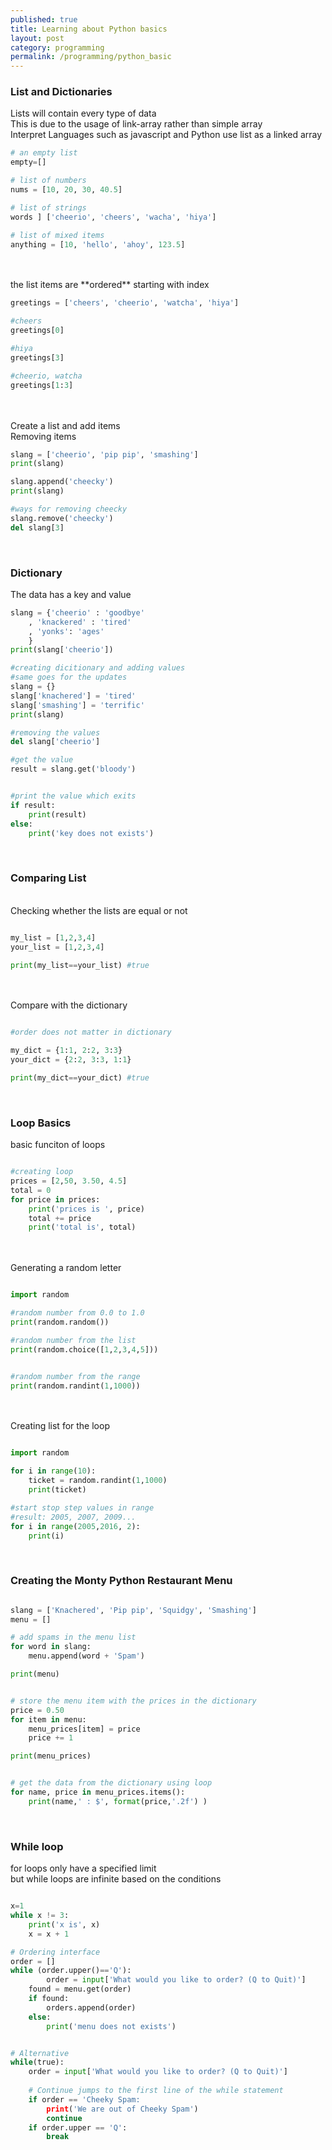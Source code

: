 ```yaml
---
published: true
title: Learning about Python basics
layout: post
category: programming
permalink: /programming/python_basic
---
```


### List and Dictionaries
Lists will contain every type of data
<br>This is due to the usage of link-array rather than simple array 
<br>Interpret Languages such as javascript and Python use list as a linked array

``` python
# an empty list
empty=[]

# list of numbers
nums = [10, 20, 30, 40.5]

# list of strings
words ] ['cheerio', 'cheers', 'wacha', 'hiya']

# list of mixed items
anything = [10, 'hello', 'ahoy', 123.5]
```
<br>
<br>the list items are **ordered** starting with index

``` python
greetings = ['cheers', 'cheerio', 'watcha', 'hiya'] 

#cheers
greetings[0]

#hiya
greetings[3]

#cheerio, watcha
greetings[1:3]

```

<br>
<br> Create a list and add items 
<br> Removing items 

``` python
slang = ['cheerio', 'pip pip', 'smashing']
print(slang)

slang.append('cheecky')
print(slang)

#ways for removing cheecky
slang.remove('cheecky')
del slang[3]

```

<br>
 
### Dictionary
The data has a key and value

``` python
slang = {'cheerio' : 'goodbye'
	, 'knackered' : 'tired'
 	, 'yonks': 'ages'
	}
print(slang['cheerio'])

#creating dicitionary and adding values
#same goes for the updates
slang = {}
slang['knachered'] = 'tired'
slang['smashing'] = 'terrific'
print(slang)

#removing the values
del slang['cheerio']

#get the value
result = slang.get('bloody')


#print the value which exits
if result:
	print(result)
else:
	print('key does not exists')

```

<br>

### Comparing List

<br>Checking whether the lists are equal or not 

``` python

my_list = [1,2,3,4]
your_list = [1,2,3,4]

print(my_list==your_list) #true 


```


<br>
<br>Compare with the dictionary 


``` python

#order does not matter in dictionary 

my_dict = {1:1, 2:2, 3:3}
your_dict = {2:2, 3:3, 1:1}

print(my_dict==your_dict) #true 

```

<br>

### Loop Basics 

basic funciton of loops 

``` python

#creating loop
prices = [2,50, 3.50, 4.5]
total = 0
for price in prices:
	print('prices is ', price)
	total += price
	print('total is', total)

```

<br>
<br>Generating a random letter

``` python

import random

#random number from 0.0 to 1.0 
print(random.random())

#random number from the list
print(random.choice([1,2,3,4,5]))


#random number from the range 
print(random.randint(1,1000))

```

<br>
<br>Creating list for the loop 

``` python

import random 

for i in range(10): 
	ticket = random.randint(1,1000)
	print(ticket)

#start stop step values in range 
#result: 2005, 2007, 2009...
for i in range(2005,2016, 2):
	print(i)

```

<br>

### Creating the Monty Python Restaurant Menu 

 
``` python

slang = ['Knachered', 'Pip pip', 'Squidgy', 'Smashing']
menu = []

# add spams in the menu list 
for word in slang:
	menu.append(word + 'Spam')

print(menu)


# store the menu item with the prices in the dictionary 
price = 0.50
for item in menu:
	menu_prices[item] = price
	price += 1 

print(menu_prices)


# get the data from the dictionary using loop
for name, price in menu_prices.items():
	print(name,' : $', format(price,'.2f') )

```

<br>

### While loop 

for loops only have a specified limit 
<br>but while loops are infinite based on the conditions 

``` python

x=1
while x != 3:
	print('x is', x)
	x = x + 1

# Ordering interface
order = []
while (order.upper()=='Q'):
        order = input['What would you like to order? (Q to Quit)']
	found = menu.get(order)
	if found:
		orders.append(order)
	else:
		print('menu does not exists')


# Alternative 
while(true):
	order = input['What would you like to order? (Q to Quit)']
		
	# Continue jumps to the first line of the while statement
	if order == 'Cheeky Spam:
		print('We are out of Cheeky Spam')
		continue
	if order.upper == 'Q':
		break

```




 







